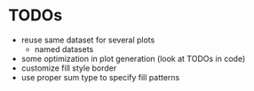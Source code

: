 # TODOs
- reuse same dataset for several plots
  - named datasets
- some optimization in plot generation (look at TODOs in code)
- customize fill style border
- use proper sum type to specify fill patterns
